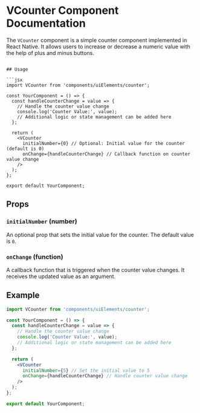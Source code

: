 # VCounter Component Documentation

The `VCounter` component is a simple counter component implemented in React Native. It allows users to increase or decrease a numeric value with the help of plus and minus buttons.

```

## Usage

```jsx
import VCounter from 'components/uiElements/counter';

const YourComponent = () => {
  const handleCounterChange = value => {
    // Handle the counter value change
    console.log('Counter Value:', value);
    // Additional logic or state management can be added here
  };

  return (
    <VCounter
      initialNumber={0} // Optional: Initial value for the counter (default is 0)
      onChange={handleCounterChange} // Callback function on counter value change
    />
  );
};

export default YourComponent;
```

## Props

### `initialNumber` (number)

An optional prop that sets the initial value for the counter. The default value is `0`.

### `onChange` (function)

A callback function that is triggered when the counter value changes. It receives the updated value as an argument.

## Example

```jsx
import VCounter from 'components/uiElements/counter';

const YourComponent = () => {
  const handleCounterChange = value => {
    // Handle the counter value change
    console.log('Counter Value:', value);
    // Additional logic or state management can be added here
  };

  return (
    <VCounter
      initialNumber={5} // Set the initial value to 5
      onChange={handleCounterChange} // Handle counter value change
    />
  );
};

export default YourComponent;
```
